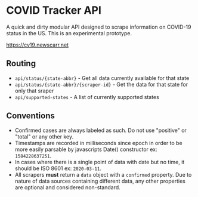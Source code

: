 # COVID Tracker API
A quick and dirty modular API designed to scrape information on COVID-19 status in the US. This is an experimental prototype.

https://cv19.newscarr.net

## Routing

* `api/status/{state-abbr}` - Get all data currently available for that state
* `api/status/{state-abbr}/{scraper-id}` - Get the data for that state for only that sraper
* `api/supported-states` - A list of currently supported states 

## Conventions

* Confirmed cases are always labeled as such. Do not use "positive" or "total" or any other key.
* Timestamps are recorded in milliseconds since epoch in order to be more easily parsable by javascripts Date() constructor ex: `1584228637251`.
* In cases where there is a single point of data with date but no time, it should be ISO 8601 ex: `2020-03-11`.
* All scrapers **must** return a `data` object with a `confirmed` property. Due to nature of data sources containing different data, any other properties are optional and considered non-standard.